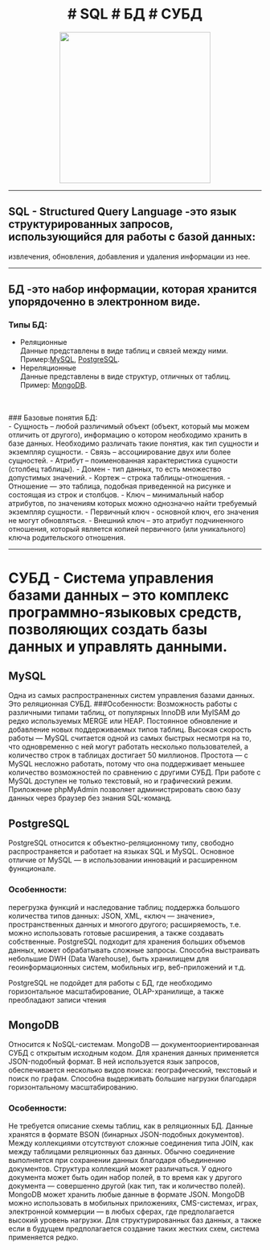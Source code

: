 <div id="badges" align="center">
  <h1>
  # SQL # БД # СУБД
  </h1>
</div>  

<div id="badges" align="center"> 
  <img src="https://cdn.ucberkeleybootcamp.com/wp-content/uploads/sites/106/2020/03/SQL-Coding-Class-San-Francisco-1.jpeg" width="300"/>
</div> 


---
## SQL - Structured Query Language -это язык структурированных запросов, использующийся для работы с базой данных:<br/>
извлечения, обновления, добавления и удаления информации из нее. <br/>


---
## БД -это набор информации, которая хранится упорядоченно в электронном виде. <br/>


### Типы БД:<br/>
- Реляционные <br/>
Данные представлены в виде таблиц и связей между ними. <br/> 
Пример:[MySQL](#mysql), [PostgreSQL](#postgresql).
- Нереляционные <br/>
Данные представлены в виде структур, отличных от таблиц. <br/>
Пример: [MongoDB](#mongodb).
<br/>
<br/>
### Базовые понятия БД:<br/>
 - Сущность – любой различимый объект (объект, который мы можем отличить от другого), информацию о котором необходимо хранить в базе данных. Необходимо различать такие понятия, как тип сущности и экземпляр сущности.
 - Связь – ассоциирование двух или более сущностей.
 - Атрибут – поименованная характеристика сущности (столбец таблицы).
 - Домен - тип данных, то есть множество допустимых значений.
 - Кортеж – строка таблицы-отношения.
 - Отношение — это таблица, подобная приведенной на рисунке и состоящая из строк и столбцов.
 - Ключ – минимальный набор атрибутов, по значениям которых можно однозначно найти требуемый экземпляр сущности.
 - Первичный ключ - основной ключ, его значения не могут обновляться.
 - Внешний ключ – это атрибут подчиненного отношения, который является копией первичного (или уникального) ключа родительского отношения.




---
# СУБД - Система управления базами данных  – это комплекс программно-языковых средств, позволяющих создать базы данных и управлять данными.<br/>
## <a name="mysql"></a> MySQL
Одна из самых распространенных систем управления базами данных. Это реляционная СУБД.
###Особенности:
Возможность работы с различными типами таблиц, от популярных InnoDB или MyISAM до редко используемых MERGE или HEAP.
Постоянное обновление и добавление новых поддерживаемых типов таблиц.
Высокая скорость работы — MySQL считается одной из самых быстрых несмотря на то, что одновременно с ней могут работать несколько пользователей, а количество строк в таблицах достигает 50 миллионов.
Простота — с MySQL несложно работать, потому что она поддерживает меньшее количество возможностей по сравнению с другими СУБД.
При работе с MySQL доступен не только текстовый, но и графический режим. Приложение phpMyAdmin позволяет администрировать свою базу данных через браузер без знания SQL-команд.


## <a name="postgresql"></a> PostgreSQL
PostgreSQL относится к объектно-реляционному типу, свободно распространяется и работает на языках SQL и MySQL. Основное отличие от MySQL — в использовании инноваций и расширенном функционале.

### Особенности:
перегрузка функций и наследование таблиц;
поддержка большого количества типов данных: JSON, XML, «ключ — значение», пространственных данных и многого другого;
расширяемость, т.е. можно использовать готовые расширения, а также создавать собственные.
PostgreSQL подходит для хранения больших объемов данных, может обрабатывать сложные запросы. Способна выстраивать небольшие DWH (Data Warehouse), быть хранилищем для геоинформационных систем, мобильных игр, веб-приложений и т.д.

PostgreSQL не подойдет для работы с БД, где необходимо горизонтальное масштабирование, OLAP-хранилище, а также преобладают записи чтения

## <a name="mongodb"></a> MongoDB
Относится к NoSQL-системам. MongoDB — документоориентированная СУБД с открытым исходным кодом. Для хранения данных применяется JSON-подобный формат. В ней используется язык запросов, обеспечивается несколько видов поиска: географический, текстовый и поиск по графам. Способна выдерживать большие нагрузки благодаря горизонтальному масштабированию.
### Особенности:
Не требуется описание схемы таблиц, как в реляционных БД. Данные хранятся в формате BSON (бинарных JSON-подобных документов).
Между коллекциями отсутствуют сложные соединения типа JOIN, как между таблицами реляционных баз данных. Обычно соединение выполняется при сохранении данных благодаря объединению документов.
Структура коллекций может различаться. У одного документа может быть один набор полей, в то время как у другого документа — совершенно другой (как тип, так и количество полей). MongoDB может хранить любые данные в формате JSON.
MongoDB можно использовать в мобильных приложениях, CMS-системах, играх, электронной коммерции — в любых сферах, где предполагается высокий уровень нагрузки. Для структурированных баз данных, а также если в будущем предполагается создание таких жестких схем, система применяется редко.
